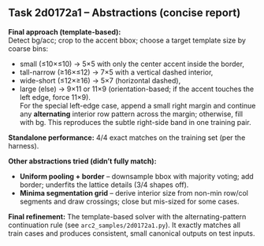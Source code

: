 ## Task 2d0172a1 – Abstractions (concise report)

**Final approach (template-based):**  
Detect bg/acc; crop to the accent bbox; choose a target template size by coarse bins:
- small (≤10×≤10) → 5×5 with only the center accent inside the border,
- tall-narrow (≥16×≤12) → 7×5 with a vertical dashed interior,
- wide-short (≤12×≥16) → 5×7 (horizontal dashed),
- large (else) → 9×11 or 11×9 (orientation-based; if the accent touches the left edge, force 11×9).  
For the special left-edge case, append a small right margin and continue any **alternating** interior row pattern across the margin; otherwise, fill with bg. This reproduces the subtle right-side band in one training pair.

**Standalone performance:** 4/4 exact matches on the training set (per the harness).

**Other abstractions tried (didn’t fully match):**
- **Uniform pooling + border** – downsample bbox with majority voting; add border; underfits the lattice details (3/4 shapes off).  
- **Minima segmentation grid** – derive interior size from non-min row/col segments and draw crossings; close but mis-sized for some cases.

**Final refinement:** The template-based solver with the alternating-pattern continuation rule (see `arc2_samples/2d0172a1.py`). It exactly matches all train cases and produces consistent, small canonical outputs on test inputs.
